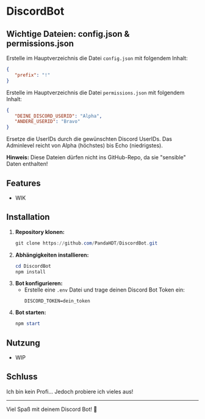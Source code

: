 # DiscordBot

## Wichtige Dateien: config.json & permissions.json


Erstelle im Hauptverzeichnis die Datei `config.json` mit folgendem Inhalt:

```json
{
   "prefix": "!"
}
```

Erstelle im Hauptverzeichnis die Datei `permissions.json` mit folgendem Inhalt:

```json
{
   "DEINE_DISCORD_USERID": "Alpha",
   "ANDERE_USERID": "Bravo"
}
```

Ersetze die UserIDs durch die gewünschten Discord UserIDs. Das Adminlevel reicht von Alpha (höchstes) bis Echo (niedrigstes).

**Hinweis:** Diese Dateien dürfen nicht ins GitHub-Repo, da sie "sensible" Daten enthalten!

## Features
- WIK 
## Installation
1. **Repository klonen:**
   ```powershell
   git clone https://github.com/PandaHDT/DiscordBot.git
   ```
2. **Abhängigkeiten installieren:**
   ```powershell
   cd DiscordBot
   npm install
   ```
3. **Bot konfigurieren:**
   - Erstelle eine `.env` Datei und trage deinen Discord Bot Token ein:
     ```env
     DISCORD_TOKEN=dein_token
     ```
4. **Bot starten:**
   ```powershell
   npm start
   ```

## Nutzung
- WIP

## Schluss
Ich bin kein Profi... Jedoch probiere ich vieles aus!

---
Viel Spaß mit deinem Discord Bot! 🎉
